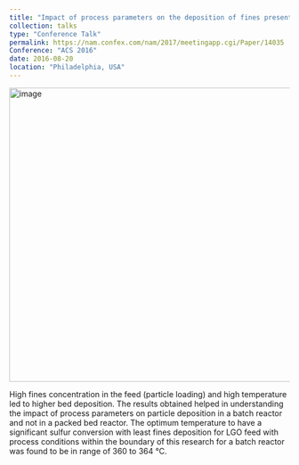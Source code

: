 ```yaml
---
title: "Impact of process parameters on the deposition of fines present in bitumen-derived gas oil in a fixed-bed hydrotreater"
collection: talks
type: "Conference Talk"
permalink: https://nam.confex.com/nam/2017/meetingapp.cgi/Paper/14035
Conference: "ACS 2016"
date: 2016-08-20
location: "Philadelphia, USA"
---
```


<img width="528" alt="image" src="https://github.com/Rachita028/Rachita028.github.io/assets/58958731/ed2f0e09-aa16-4137-8d11-d371bb94dc00">


High fines concentration in the feed (particle loading) and high temperature led to
higher bed deposition. The results obtained helped in understanding the impact of process parameters on particle deposition in a
batch reactor and not in a packed bed reactor. The optimum temperature to have a significant sulfur conversion with least fines
deposition for LGO feed with process conditions within the boundary of this research for a batch reactor was found to be in
range of 360 to 364 °C.
